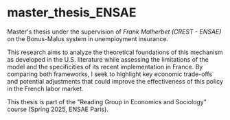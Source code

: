# master_thesis_ENSAE


Master's thesis under the supervision of *Frank Malherbet (CREST - ENSAE)* on the Bonus-Malus system in unemployment insurance. 

This research aims to analyze the theoretical foundations of this mechanism as developed in the U.S. literature while assessing the limitations of the model and the specificities of its recent implementation in France. By comparing both frameworks, I seek to highlight key economic trade-offs and potential adjustments that could improve the effectiveness of this policy in the French labor market.

This thesis is part of the "Reading Group in Economics and Sociology" course (Spring 2025, ENSAE Paris). 
